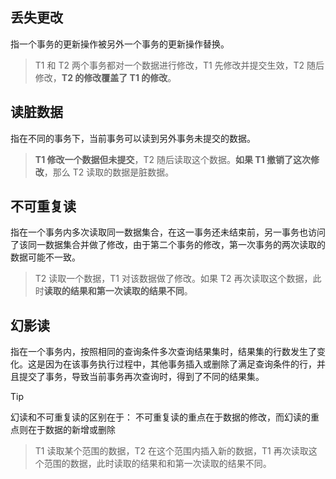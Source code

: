 ## 丢失更改

指一个事务的更新操作被另外一个事务的更新操作替换。

> T1 和 T2 两个事务都对一个数据进行修改，T1 先修改并提交生效，T2 随后修改，**T2 的修改覆盖了 T1 的修改**。

## 读脏数据

指在不同的事务下，当前事务可以读到另外事务未提交的数据。

> **T1 修改一个数据但未提交**，T2 随后读取这个数据。**如果 T1 撤销了这次修改**，那么 T2 读取的数据是脏数据。

## 不可重复读

指在一个事务内多次读取同一数据集合，在这一事务还未结束前，另一事务也访问了该同一数据集合并做了修改，由于第二个事务的修改，第一次事务的两次读取的数据可能不一致。

> T2 读取一个数据，T1 对该数据做了修改。如果 T2 再次读取这个数据，此时**读取的结果和第一次读取的结果不同**。

## 幻影读

指在一个事务内，按照相同的查询条件多次查询结果集时，结果集的行数发生了变化。这是因为在该事务执行过程中，其他事务插入或删除了满足查询条件的行，并且提交了事务，导致当前事务再次查询时，得到了不同的结果集。

>[!tip]
>幻读和不可重复读的区别在于：
>不可重复读的重点在于数据的修改，而幻读的重点则在于数据的新增或删除

> T1 读取某个范围的数据，T2 在这个范围内插入新的数据，T1 再次读取这个范围的数据，此时读取的结果和和第一次读取的结果不同。